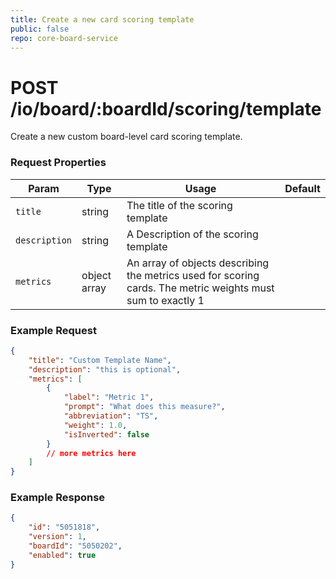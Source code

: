 ```yaml
---
title: Create a new card scoring template
public: false
repo: core-board-service
---
```


# POST /io/board/:boardId/scoring/template
Create a new custom board-level card scoring template.

### Request Properties

|Param|Type|Usage|Default|
|-----|----|-----|-------|
|`title`|string|The title of the scoring template||
|`description`|string|A Description of the scoring template||
|`metrics`|object array|An array of objects describing the metrics used for scoring cards. The metric weights must sum to exactly 1||

### Example Request
``` json
{
    "title": "Custom Template Name",
    "description": "this is optional",
    "metrics": [
        {
            "label": "Metric 1",
            "prompt": "What does this measure?",
            "abbreviation": "TS",
            "weight": 1.0,
            "isInverted": false
        }
        // more metrics here
    ]
}
```

### Example Response
``` json
{
    "id": "5051818",
    "version": 1,
    "boardId": "5050202",
    "enabled": true
}
```